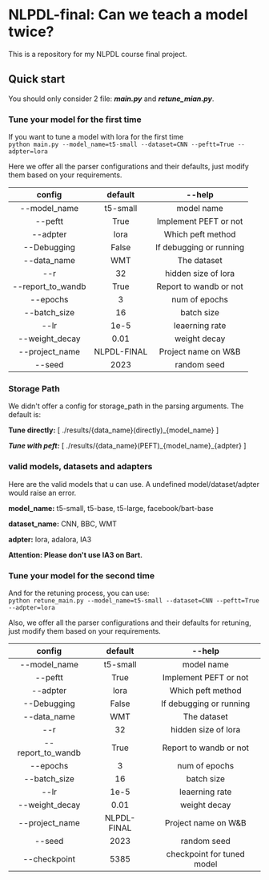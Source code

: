 # NLPDL-final: Can we teach a model twice?
This is a repository for my NLPDL course final project.



<you might add a picture here>

## Quick start
You should only consider 2 file: ***main.py*** and ***retune_mian.py***.


### Tune your model for the first time
If you want to tune a model with lora for the first time \
``python main.py --model_name=t5-small --dataset=CNN --peftt=True --adpter=lora ``




Here we offer all the parser configurations and their defaults, just modify them based on your requirements.

| config | default | --help |
|:------:|:-------:|:------:|
| --model_name | t5-small | model name |
| --peftt | True | Implement PEFT or not |
| --adpter | lora | Which peft method |
| --Debugging | False | If debugging or running |
| --data_name | WMT | The dataset |
| --r | 32 | hidden size of lora |
| --report_to_wandb | True | Report to wandb or not |
| --epochs | 3 | num of epochs |
| --batch_size | 16 | batch size |
| --lr | 1e-5 | leaerning rate |
| --weight_decay | 0.01 | weight decay |
| --project_name | NLPDL-FINAL | Project name on W&B |
| --seed | 2023 | random seed |

### Storage Path
We didn't offer a config for storage_path in the parsing arguments. The default is:


**Tune directly:** [  ./results/{data_name}(directly)\_{model_name}  ]


***Tune with peft:*** [  ./results/{data_name}(PEFT)\_{model_name}\_{adpter}  ]


### valid models, datasets and adapters
Here are the valid models that u can use. A undefined model/dataset/adpter would raise an error.

**model\_name:** t5-small, t5-base, t5-large, facebook/bart-base

**dataset\_name:** CNN, BBC, WMT 

**adpter:** lora, adalora, IA3

**Attention: Please don't use IA3 on Bart.**




### Tune your model for the second time

And for the retuning process, you can use:\
``python retune_main.py --model_name=t5-small --dataset=CNN --peftt=True --adpter=lora ``

Also, we offer all the parser configurations and their defaults for retuning, just modify them based on your requirements.

| config | default | --help |
|:------:|:-------:|:------:|
| --model_name | t5-small | model name |
| --peftt | True | Implement PEFT or not |
| --adpter | lora | Which peft method |
| --Debugging | False | If debugging or running |
| --data_name | WMT | The dataset |
| --r | 32 | hidden size of lora |
| --report_to_wandb | True | Report to wandb or not |
| --epochs | 3 | num of epochs |
| --batch_size | 16 | batch size |
| --lr | 1e-5 | leaerning rate |
| --weight_decay | 0.01 | weight decay |
| --project_name | NLPDL-FINAL | Project name on W&B |
| --seed | 2023 | random seed |
| --checkpoint | 5385 | checkpoint for tuned model |




